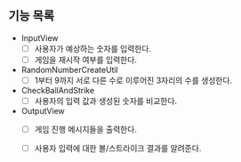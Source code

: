 ## 기능 목록

- InputView
  - [ ] 사용자가 예상하는 숫자를 입력한다.
  - [ ] 게임을 재시작 여부를 입력한다.

- RandomNumberCreateUtil
  - [ ] 1부터 9까지 서로 다른 수로 이루어진 3자리의 수를 생성한다.

- CheckBallAndStrike
  - [ ] 사용자의 입력 값과 생성된 숫자를 비교한다.

- OutputView
  - [ ] 게임 진행 메시지들을 출력한다.
  - [ ] 사용자 입력에 대한 볼/스트라이크 결과를 알려준다.


